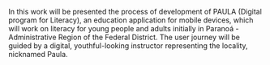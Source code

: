In this work will be presented the process of development of PAULA (Digital program for Literacy), an education application for mobile devices, which will work on literacy for young people and adults initially in Paranoá - Administrative Region of the Federal District. The user journey will be guided by a digital, youthful-looking instructor representing the locality, nicknamed Paula.
